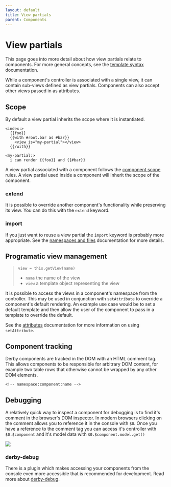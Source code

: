 ```yaml
---
layout: default
title: View partials
parent: Components
---
```


# View partials

This page goes into more detail about how view partials relate to components. For more general concepts, see the [template syntax](../views/template-syntax) documentation.

While a component's controller is associated with a single view, it can contain sub-views defined as view partials. Components can also accept other views passed in as attributes.

## Scope
By default a view partial inherits the scope where it is instantiated.

```derby
<index:>
  {{foo}}
  {{with #root.bar as #bar}}
    <view is="my-partial"></view>
  {{/with}}

<my-partial:>
  i can render {{foo}} and {{#bar}}
```
A view partial associated with a component follows the [component scope](scope) rules. A view partial used inside a component will inherit the scope of the component.

### extend
It is possible to override another component's functionality while preserving its view. You can do this with the `extend` keyword.

<p class="codepen" data-height="200" data-theme-id="0" data-default-tab="result" data-user="nateps" data-slug-hash="OJJXRQb"></p>

<script async src="https://static.codepen.io/assets/embed/ei.js"></script>


### import
If you just want to reuse a view partial the `import` keyword is probably more appropriate. See the [namespaces and files](../views/namespaces-and-files#structuring-views-in-multiple-files) documentation for more details.


## Programatic view management

> `view = this.getView(name)`
> * `name` the name of the view
> * `view` a template object representing the view

It is possible to access the views in a component's namespace from the controller. This may be used in conjunction with `setAttribute` to override a component's default rendering.
An example use case would be to set a default template and then allow the user of the component to pass in a template to override the default.

See the [attributes](scope#attributes-vs-model-data) documentation for more information on using `setAttribute`.


## Component tracking
Derby components are tracked in the DOM with an HTML comment tag. This allows components to be responsible for arbitrary DOM content, for example two table rows that otherwise cannot be wrapped by any other DOM elements.

```derby
<!-- namespace:component:name -->
```

## Debugging

A relatively quick way to inspect a component for debugging is to find it's comment in the browser's DOM inspector.
In modern browsers clicking on the comment allows you to reference it in the console with `$0`.
Once you have a reference to the comment tag you can access it's controller with `$0.$component` and it's model data with `$0.$component.model.get()`

<img src="/images/docs/charts-debug.png">

### derby-debug
There is a plugin which makes accessing your components from the console even more accessible that is recommended for development.
Read more about [derby-debug](https://github.com/derbyjs/derby-debug).
